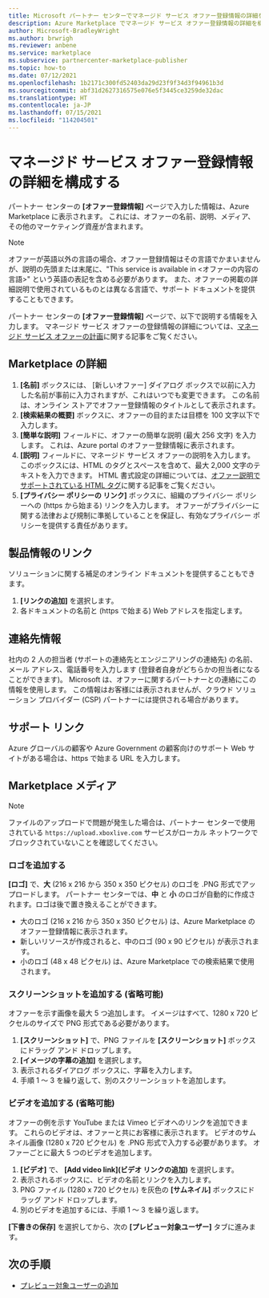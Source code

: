 ```yaml
---
title: Microsoft パートナー センターでマネージド サービス オファー登録情報の詳細を構成する
description: Azure Marketplace でマネージド サービス オファー登録情報の詳細を構成します。
author: Microsoft-BradleyWright
ms.author: brwrigh
ms.reviewer: anbene
ms.service: marketplace
ms.subservice: partnercenter-marketplace-publisher
ms.topic: how-to
ms.date: 07/12/2021
ms.openlocfilehash: 1b2171c300fd52403da29d23f9f34d3f94961b3d
ms.sourcegitcommit: abf31d2627316575e076e5f3445ce3259de32dac
ms.translationtype: HT
ms.contentlocale: ja-JP
ms.lasthandoff: 07/15/2021
ms.locfileid: "114204501"
---
```

# <a name="configure-managed-service-offer-listing-details"></a>マネージド サービス オファー登録情報の詳細を構成する

パートナー センターの **[オファー登録情報]** ページで入力した情報は、Azure Marketplace に表示されます。 これには、オファーの名前、説明、メディア、その他のマーケティング資産が含まれます。

> [!NOTE]
> オファーが英語以外の言語の場合、オファー登録情報はその言語でかまいませんが、説明の先頭または末尾に、"This service is available in &lt;オファーの内容の言語>" という英語の表記を含める必要があります。 また、オファーの掲載の詳細説明で使用されているものとは異なる言語で、サポート ドキュメントを提供することもできます。

パートナー センターの **[オファー登録情報]** ページで、以下で説明する情報を入力します。 マネージド サービス オファーの登録情報の詳細については、[マネージド サービス オファーの計画](./plan-managed-service-offer.md)に関する記事をご覧ください。

## <a name="marketplace-details"></a>Marketplace の詳細

1. **[名前]** ボックスには、 [新しいオファー] ダイアログ ボックスで以前に入力した名前が事前に入力されますが、これはいつでも変更できます。 この名前は、オンライン ストアでオファー登録情報のタイトルとして表示されます。
2. **[検索結果の概要]** ボックスに、オファーの目的または目標を 100 文字以下で入力します。
3. **[簡単な説明]** フィールドに、オファーの簡単な説明 (最大 256 文字) を入力します。 これは、Azure portal のオファー登録情報に表示されます。
4. **[説明]** フィールドに、マネージド サービス オファーの説明を入力します。 このボックスには、HTML のタグとスペースを含めて、最大 2,000 文字のテキストを入力できます。 HTML 書式設定の詳細については、[オファー説明でサポートされている HTML タグ](./supported-html-tags.md)に関する記事をご覧ください。
5. **[プライバシー ポリシーの リンク]** ボックスに、組織のプライバシー ポリシーへの (https から始まる) リンクを入力します。 オファーがプライバシーに関する法律および規制に準拠していることを保証し、有効なプライバシー ポリシーを提供する責任があります。

## <a name="product-information-links"></a>製品情報のリンク

ソリューションに関する補足のオンライン ドキュメントを提供することもできます。

1. **[リンクの追加]** を選択します。
2. 各ドキュメントの名前と (https で始まる) Web アドレスを指定します。

## <a name="contact-information"></a>連絡先情報

社内の 2 人の担当者 (サポートの連絡先とエンジニアリングの連絡先) の名前、メール アドレス、電話番号を入力します (登録者自身がどちらかの担当者になることができます)。 Microsoft は、オファーに関するパートナーとの連絡にこの情報を使用します。 この情報はお客様には表示されませんが、クラウド ソリューション プロバイダー (CSP) パートナーには提供される場合があります。

## <a name="support-link"></a>サポート リンク

Azure グローバルの顧客や Azure Government の顧客向けのサポート Web サイトがある場合は、https で始まる URL を入力します。

## <a name="marketplace-media"></a>Marketplace メディア

> [!NOTE]
> ファイルのアップロードで問題が発生した場合は、パートナー センターで使用されている `https://upload.xboxlive.com` サービスがローカル ネットワークでブロックされていないことを確認してください。

### <a name="add-logos"></a>ロゴを追加する

**[ロゴ]** で、**大** (216 x 216 から 350 x 350 ピクセル) のロゴを .PNG 形式でアップロードします。 パートナー センターでは、**中** と **小** のロゴが自動的に作成されます。ロゴは後で置き換えることができます。

- 大のロゴ (216 x 216 から 350 x 350 ピクセル) は、Azure Marketplace のオファー登録情報に表示されます。
- 新しいリソースが作成されると、中のロゴ (90 x 90 ピクセル) が表示されます。
- 小のロゴ (48 x 48 ピクセル) は、Azure Marketplace での検索結果で使用されます。

### <a name="add-screenshots-optional"></a>スクリーンショットを追加する (省略可能)

オファーを示す画像を最大 5 つ追加します。 イメージはすべて、1280 x 720 ピクセルのサイズで PNG 形式である必要があります。

1. **[スクリーンショット]** で、PNG ファイルを **[スクリーンショット]** ボックスにドラッグ アンド ドロップします。
2. **[イメージの字幕の追加]** を選択します。
3. 表示されるダイアログ ボックスに、字幕を入力します。
4. 手順 1 ～ 3 を繰り返して、別のスクリーンショットを追加します。

### <a name="add-videos-optional"></a>ビデオを追加する (省略可能)

オファーの例を示す YouTube または Vimeo ビデオへのリンクを追加できます。 これらのビデオは、オファーと共にお客様に表示されます。 ビデオのサムネイル画像 (1280 x 720 ピクセル) を .PNG 形式で入力する必要があります。 オファーごとに最大 5 つのビデオを追加します。

1. **[ビデオ]** で、 **[Add video link]\(ビデオ リンクの追加\)** を選択します。
2. 表示されるボックスに、ビデオの名前とリンクを入力します。
3. PNG ファイル (1280 x 720 ピクセル) を灰色の **[サムネイル]** ボックスにドラッグ アンド ドロップします。
4. 別のビデオを追加するには、手順 1 ～ 3 を繰り返します。

**[下書きの保存]** を選択してから、次の **[プレビュー対象ユーザー]** タブに進みます。

## <a name="next-steps"></a>次の手順

- [プレビュー対象ユーザーの追加](create-managed-service-offer-preview.md)

